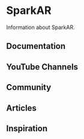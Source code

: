 # SparkAR
Information about SparkAR.

## Documentation

## YouTube Channels

## Community

## Articles

## Inspiration
